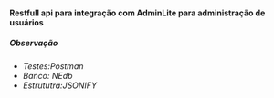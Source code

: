 <h4>Restfull api para integração com AdminLite para administração de usuários</h4>
<em/>

<h5>Observação</h5>
<ul>
    <li>Testes:Postman</li>
    <li>Banco: NEdb</li>
    <li>Estrututra:JSONIFY</li>
</ul>